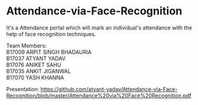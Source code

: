 # Attendance-via-Face-Recognition
It's a Attendance portal which will mark an individual's attendance with the help of face recognition techniques.

Team Members: <br />
B17009  ARPIT SINGH BHADAURIA <br />
B17037  ATYANT YADAV <br />
B17076  ANIKET SAHU <br />
B17035  ANKIT JIGANWAL <br />
B17070  YASH KHANNA <br />

Presentation: https://github.com/atyant-yadav/Attendance-via-Face-Recognition/blob/master/Attendance%20via%20Face%20Recognition.pdf <br />
